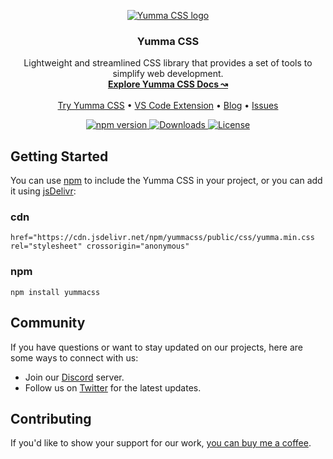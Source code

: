 <p align="center">
  <a href="https://yummacss.vercel.app/">
    <img src="https://i.ibb.co/C66DXZQ/Yumma-CSS-Logo.png" alt="Yumma CSS logo">
  </a>
</p>

<h3 align="center">Yumma CSS</h3>

<p align="center">
  Lightweight and streamlined CSS library that provides a set of tools to simplify web development.
  <br>
  <a href="https://yummacss.vercel.app/"><strong>Explore Yumma CSS Docs ↝</strong></a>
  <br>
  <br>
  <a href="https://yummacss-editor.vercel.app/">Try Yumma CSS</a>
  •
  <a href="https://github.com/yumma-lib/yumma-css/issues">VS Code Extension</a>
  •
  <a href="https://yummacss.vercel.app/blog">Blog</a>
  •
  <a href="https://github.com/yumma-lib/yumma-css/issues">Issues</a>
</p>

<p align="center">
  <a href="https://www.npmjs.com/yummacss/yummacss">
    <img src="https://img.shields.io/npm/v/yummacss.svg" alt="npm version">
  </a>
  <a href="https://www.npmjs.com/yummacss/yummacss">
    <img src="https://img.shields.io/npm/dt/yummacss.svg" alt="Downloads">
  </a>
  <a href="https://opensource.org/licenses/MIT">
    <img src="https://img.shields.io/badge/License-MIT-blue.svg" alt="License">
  </a>
</p>

## Getting Started

You can use [npm](https://www.npmjs.com/yummacss/yummacss) to include the Yumma CSS in your project, or you can add it using [jsDelivr](https://www.jsdelivr.com/):

### cdn
```
href="https://cdn.jsdelivr.net/npm/yummacss/public/css/yumma.min.css rel="stylesheet" crossorigin="anonymous"
```

### npm
```
npm install yummacss
```

## Community

If you have questions or want to stay updated on our projects, here are some ways to connect with us:

- Join our [Discord](https://discord.gg/CGw5vyqmQ6) server.
- Follow us on [Twitter](https://twitter.com/yummacss) for the latest updates.

## Contributing

If you'd like to show your support for our work, [you can buy me a coffee](https://www.buymeacoffee.com/rrenildoo).
